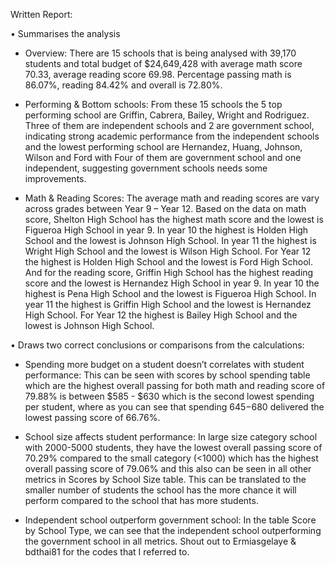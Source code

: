 Written Report:

•	Summarises the analysis 
-	Overview:
There are 15 schools that is being analysed with 39,170 students and total budget of $24,649,428 with average math score 70.33, average reading score 69.98. Percentage passing math is 86.07%, reading 84.42% and overall is 72.80%.

-	Performing & Bottom schools:
From these 15 schools the 5 top performing school are Griffin, Cabrera, Bailey, Wright and Rodriguez. Three of them are independent schools and 2 are government school, indicating strong academic performance from the independent schools and the lowest performing school are Hernandez, Huang, Johnson, Wilson and Ford with Four of them are government school and one independent, suggesting government schools needs some improvements.

-	Math & Reading Scores:
The average math and reading scores are vary across grades between Year 9 – Year 12. Based on the data on math score, Shelton High School has the highest math score and the lowest is Figueroa High School in year 9. In year 10 the highest is Holden High School and the lowest is Johnson High School. In year 11 the highest is Wright High School and the lowest is Wilson High School. For Year 12 the highest is Holden High School and the lowest is Ford High School. And for the reading score, Griffin High School has the highest reading score and the lowest is Hernandez High School in year 9. In year 10 the highest is Pena High School and the lowest is Figueroa High School. In year 11 the highest is Griffin High School and the lowest is Hernandez High School. For Year 12 the highest is Bailey High School and the lowest is Johnson High School.

•	Draws two correct conclusions or comparisons from the calculations:
-	Spending more budget on a student doesn’t correlates with student performance:
This can be seen with scores by school spending table which are the highest overall passing for both math and reading score of 79.88% is between $585 - $630 which is the second lowest spending per student, where as you can see that spending $645-$680 delivered the lowest passing score of 66.76%.

-	School size affects student performance:
In large size category school with 2000-5000 students, they have the lowest overall passing score of 70.29% compared to the small category (<1000) which has the highest overall passing score of 79.06% and this also can be seen in all other metrics in Scores by School Size table. This can be translated to the smaller number of students the school has the more chance it will perform compared to the school that has more students. 

-	Independent school outperform government school:
In the table Score by School Type, we can see that the independent school outperforming the government school in all metrics. 
Shout out to Ermiasgelaye & bdthai81 for the codes that I referred to. 


